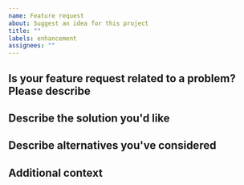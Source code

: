```yaml
---
name: Feature request
about: Suggest an idea for this project
title: ""
labels: enhancement
assignees: ""
---
```


## Is your feature request related to a problem? Please describe

<!--

A clear and concise description of what the problem is.
Ex. I'm always frustrated when [...]

-->

## Describe the solution you'd like

<!-- A clear and concise description of what you want to happen. -->

## Describe alternatives you've considered

<!--

A clear and concise description of any alternative solutions or features
you've considered.

-->

## Additional context

<!-- Add any other context or screenshots about the feature request here. -->
